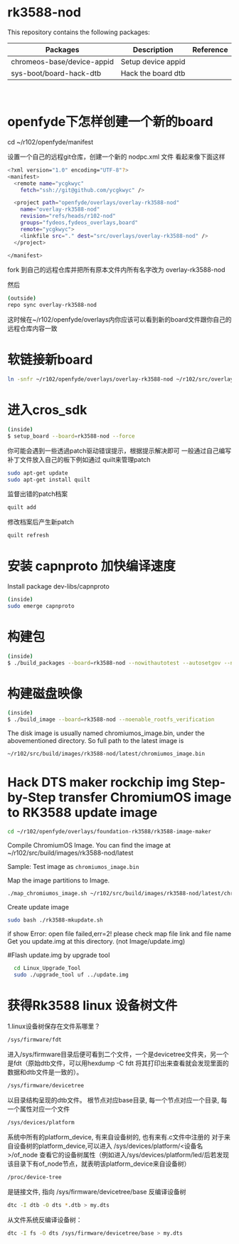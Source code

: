 # rk3588-nod

This repository contains the following packages:

| Packages                   | Description        | Reference |
|----------------------------|--------------------|-----------|
| chromeos-base/device-appid | Setup device appid |           |
| sys-boot/board-hack-dtb    | Hack the board dtb |           |

<br>

# openfyde下怎样创建一个新的board

cd ~/r102/openfyde/manifest

设置一个自己的远程git仓库，创建一个新的 nodpc.xml 文件 看起来像下面这样

```bash
<?xml version="1.0" encoding="UTF-8"?>
<manifest>
  <remote name="ycgkwyc"
    fetch="ssh://git@github.com/ycgkwyc" />

  <project path="openfyde/overlays/overlay-rk3588-nod"
    name="overlay-rk3588-nod"
    revision="refs/heads/r102-nod"
    groups="fydeos,fydeos_overlays,board"
    remote="ycgkwyc">
    <linkfile src="." dest="src/overlays/overlay-rk3588-nod" />
  </project>

</manifest>
```

fork 到自己的远程仓库并把所有原本文件内所有名字改为 overlay-rk3588-nod

然后
```bash
(outside)
repo sync overlay-rk3588-nod
```
这时候在~/r102/openfyde/overlays内你应该可以看到新的board文件跟你自己的远程仓库内容一致

# 软链接新board
```bash
ln -snfr ~/r102/openfyde/overlays/overlay-rk3588-nod ~/r102/src/overlays
```

# 进入cros_sdk
```bash
(inside)
$ setup_board --board=rk3588-nod --force
```

你可能会遇到一些透過patch驱动错误提示，根据提示解决即可 一般通过自己编写补丁文件放入自己的板下例如通过 quilt来管理patch

```bash
sudo apt-get update
sudo apt-get install quilt
```
监督出错的patch档案
```bash
quilt add
```
修改档案后产生新patch
```bash
quilt refresh 
```
# 安装 capnproto 加快编译速度
Install package dev-libs/capnproto
```bash
(inside)
sudo emerge capnproto
```
# 构建包
```bash
(inside)
$ ./build_packages --board=rk3588-nod --nowithautotest --autosetgov --nouse_any_chrome
```
# 构建磁盘映像
```bash
(inside)
$ ./build_image --board=rk3588-nod --noenable_rootfs_verification
```
The disk image is usually named chromiumos_image.bin, under the abovementioned directory. So full path to the latest image is
```bash
~/r102/src/build/images/rk3588-nod/latest/chromiumos_image.bin
```
# Hack DTS maker rockchip img Step-by-Step transfer ChromiumOS image to RK3588 update image
```bash
cd ~/r102/openfyde/overlays/foundation-rk3588/rk3588-image-maker
```
Compile ChromiumOS Image. You can find the image at ~/r102/src/build/images/rk3588-nod/latest

Sample: Test image as `chromiumos_image.bin`

Map the image partitions to Image.
```bash
./map_chromiumos_image.sh ~/r102/src/build/images/rk3588-nod/latest/chromiumos_image.bin
```

Create update image
```bash
sudo bash ./rk3588-mkupdate.sh
```
if show Error:<AddFile> open file failed,err=2! please check map file link and file name
Get you update.img at this directory. (not Image/update.img)

#Flash update.img by upgrade tool
```bash
  cd Linux_Upgrade_Tool
  sudo ./upgrade_tool uf ../update.img
```

# 获得Rk3588 linux 设备树文件

1.linux设备树保存在文件系哪里？
```bash
/sys/firmware/fdt
```
进入/sys/firmware目录后便可看到二个文件，一个是devicetree文件夹，另一个是fdt（原始dtb文件，可以用hexdump -C fdt 将其打印出来查看就会发现里面的数据和dtb文件是一致的）。
```bash
/sys/firmware/devicetree
```
以目录结构呈现的dtb文件。 根节点对应base目录, 每一个节点对应一个目录, 每一个属性对应一个文件
```bash
/sys/devices/platform
```
系统中所有的platform_device, 有来自设备树的, 也有来有.c文件中注册的
对于来自设备树的platform_device,可以进入 /sys/devices/platform/<设备名>/of_node 查看它的设备树属性（例如进入/sys/devices/platform/led/后若发现该目录下有of_node节点，就表明该platform_device来自设备树）
```bash
/proc/device-tree
```
是链接文件, 指向 /sys/firmware/devicetree/base
反编译设备树
```bash
dtc -I dtb -O dts *.dtb > my.dts
```
从文件系统反编译设备树：
```bash
dtc -I fs -O dts /sys/firmware/devicetree/base > my.dts
```
